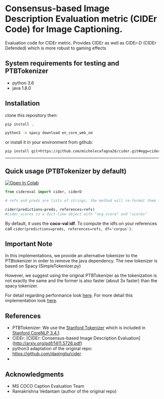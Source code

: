 Consensus-based Image Description Evaluation metric (CIDEr Code) for Image Captioning.
===================

Evaluation code for CIDEr metric. Provides CIDEr as well as
CIDEr-D (CIDEr Defended) which is more robust to gaming effects

## System requirements for testing and PTBTokenizer
- python 3.6
- java 1.8.0

## Installation

clone this repository then:

```bash
pip install .

python3 -m spacy download en_core_web_sm

```

or install it in your environment from github:

```bash
pip install git+https://github.com/michelecafagna26/cider.git#egg=cidereval
```

***


## Quick usage (PTBTokenizer by default)

[![Open In Colab](https://colab.research.google.com/assets/colab-badge.svg)](https://colab.research.google.com/drive/1x6YNmHz87mwX6fmZwjbsRpCJcvbzbmst?authuser=1#scrollTo=QVHvbzgugq6D)

```python
from cidereval import cider, ciderD

# refs and preds are lists of strings, the method will re-format them for you

cider(predictions=preds, references=refs)
#cider_scores is a dict-like object with "avg_score" and "scores"

```
By default, it uses the **coco-val idf**. To compute the idfs on your references call `cider(predictions=preds, references=refs, df='corpus')`.


## Important Note

In this implementations, we provide an alternative tokenizer to the PTBtokenizer in order to remove the java dependency.
The new tokenizer is based on Spacy (SimpleTokenizer.py)

However, we suggest using the original PTBTokenizer as the tokenization is not exactly the same and the former is also faster (about 3x faster) than the spacy tokenizer.

For detail regarding performance look [here](important_note.md).
For more detail this implementation look [here](detail.md).

## References ##

- PTBTokenizer: We use the [Stanford Tokenizer](http://nlp.stanford.edu/software/tokenizer.shtml) which is included in [Stanford CoreNLP 3.4.1](http://nlp.stanford.edu/software/corenlp.shtml).
- CIDEr: [CIDEr: Consensus-based Image Description Evaluation] (http://arxiv.org/pdf/1411.5726.pdf)
- python3 adaptation of the original repo: https://github.com/daqingliu/cider
- 
## Acknowledgments ##
- MS COCO Caption Evaluation Team
- Ramakrishna Vedantam (author of the original repo)
